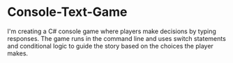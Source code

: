 # Console-Text-Game
I'm creating a C# console game where players make decisions by typing responses. 
The game runs in the command line and uses switch statements and conditional logic to guide the story based on the choices the player makes.
